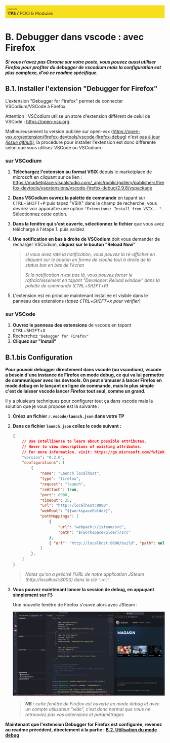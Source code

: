 <img src="images/readme/header-small.jpg" >

# B. Debugger dans vscode : avec Firefox <!-- omit in toc -->

_**Si vous n'avez pas Chrome sur votre poste, vous pouvez aussi utiliser Firefox pour profiter du debugger de vscodium mais la configuration est plus complexe, d'où ce readme spécifique.**_


## B.1. Installer l'extension "Debugger for Firefox"

L'extension "Debugger for Firefox" permet de connecter VSCodium/VSCode à Firefox.

Attention : VSCodium utilise un store d'extension différent de celui de VSCode : https://open-vsx.org.

Malheureusement la version publiée sur open-vsx (https://open-vsx.org/extension/firefox-devtools/vscode-firefox-debug) n'est [pas à jour _(issue github)_](https://github.com/EclipseFdn/open-vsx.org/issues/966), la procédure pour installer l'extension est donc différente selon que vous utilisez VSCode ou VSCodium :

### sur VSCodium
1. **Téléchargez l'extension au format VSIX** depuis le marketplace de microsoft en cliquant sur ce lien : https://marketplace.visualstudio.com/_apis/public/gallery/publishers/firefox-devtools/vsextensions/vscode-firefox-debug/2.9.8/vspackage
2. **Dans VSCodium ouvrez la palette de commande** en tapant sur <kbd>CTRL</kbd>+<kbd>SHIFT</kbd>+<kbd>P</kbd> puis tapez "VSIX" dans le champ de recherche, vous devriez voir apparaître une option `"Extensions: Install from VSIX..."`. Sélectionnez cette option.
4. **Dans la fenêtre qui s'est ouverte, sélectionnez le fichier** que vous avez téléchargé à l'étape 1. puis validez
5. **Une notification en bas à droite de VSCodium** doit vous demander de recharger VSCodium, **cliquez sur le bouton "Reload Now"**

	> _si vous avez raté la notification, vous pouvez la ré-afficher en cliquant sur le bouton en forme de cloche tout à droite de la status bar en bas de l'écran_
	>
	> _Si la notification n'est pas là, vous pouvez forcer le rafraîchissement en tapant "Developer: Reload window" dans la palette de commande (<kbd>CTRL</kbd>+<kbd>SHIFT</kbd>+<kbd>P</kbd>)_
7. L'extension est en principe maintenant installée et visible dans le panneau des extensions (_tapez <kbd>CTRL</kbd>+<kbd>SHIFT</kbd>+<kbd>x</kbd> pour vérifier_)

### sur VSCode
1. **Ouvrez le panneau des extensions** de vscode en tapant <kbd>CTRL</kbd>+<kbd>SHIFT</kbd>+<kbd>X</kbd>
2. Recherchez `"Debugger for Firefox"`
3. **Cliquez sur "Install"**


## B.1.bis Configuration

**Pour pouvoir debugger directement dans vscode (ou vscodium), vscode a besoin d'une instance de Firefox en mode debug, ce qui va lui permettre de communiquer avec les devtools. On peut s'amuser à lancer Firefox en mode debug en le lançant en ligne de commande, mais le plus simple c'est de laisser vscode lancer Firefox tout seul, comme un grand.**

Il y a plusieurs techniques pour configurer tout ça dans vscode mais la solution que je vous propose est la suivante :
1. **Créez un fichier `/.vscode/launch.json` dans votre TP**
2. **Dans ce fichier `launch.json` collez le code suivant :**

	```json
	{
		// Use IntelliSense to learn about possible attributes.
		// Hover to view descriptions of existing attributes.
		// For more information, visit: https://go.microsoft.com/fwlink/?linkid=830387
		"version": "0.2.0",
		"configurations": [
			{
				"name": "Launch localhost",
				"type": "firefox",
				"request": "launch",
				"reAttach": true,
				"port": 8008,
				"timeout": 25,
				"url": "http://localhost:8000",
				"webRoot": "${workspaceFolder}",
				"pathMappings": [
					{
						"url": "webpack://jsteam/src",
						"path": "${workspaceFolder}/src"
					},
					{ "url": "http://localhost:8000/build", "path": null }
				]
			},
		]
	}
	```

	> _Notez qu'on a précisé l'URL de notre application JSteam (http://localhost:8000) dans la clé `"url"`._

5. **Vous pouvez maintenant lancer la session de debug, en appuyant simplement sur <kbd>F5</kbd>**

	Une nouvelle fenêtre de Firefox s'ouvre alors avec JSteam :

	<img src="images/readme/vscode-run-firefox.png">

	> _**NB :** cette fenêtre de Firefox est ouverte en mode debug et avec un compte utilisateur "vide", c'est donc normal que vous ne retrouviez pas vos extensions et paramétrages_


**Maintenant que l'extension Debugger for Firefox est configurée, revenez au readme précédent, directement à la partie : [B.2. Utilisation du mode debug](B-debug-vscode.md#b2-utilisation-du-mode-debug)**
